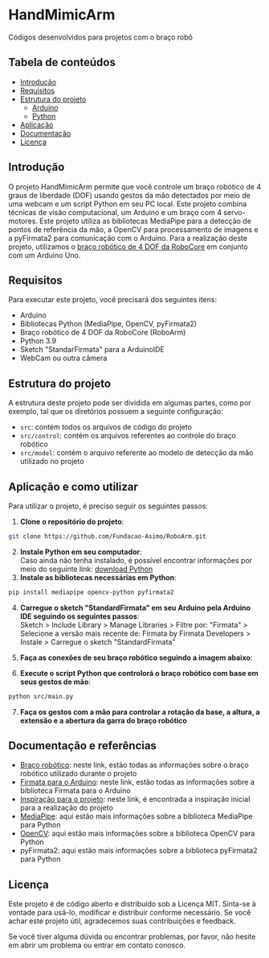 # HandMimicArm
Códigos desenvolvidos para projetos com o braço robô
<!-- ![Conexões](LINK PARA O LOGO DA ASIMO) -->

## Tabela de conteúdos
- [Introdução](#introdução)
- [Requisitos](#requisitos)
- [Estrutura do projeto](#estrutura-do-projeto)
  - [Arduino](#arduino)
  - [Python](#python)
- [Aplicação](#aplicação-e-como-utilizar)
- [Documentação](#documentação-e-referências)
- [Licença](#licença)


## Introdução
O projeto HandMimicArm permite que você controle um braço robótico de 4 graus de liberdade (DOF) usando gestos da mão detectados por meio de uma webcam e um script Python em seu PC local.
Este projeto combina técnicas de visão computacional, um Arduino e um braço com 4 servo-motores.
Este projeto utiliza as bibliotecas MediaPipe para a detecção de pontos de referência da mão, a OpenCV para processamento de imagens e a pyFirmata2 para comunicação com o Arduino.
Para a realização deste projeto, utilizamos o [braço robótico de 4 DOF da RoboCore](https://www.robocore.net/robotica-robocore/braco-robotico-roboarm) em conjunto com um Arduino Uno.


## Requisitos
Para executar este projeto, você precisará dos seguintes itens:
- Arduino
- Bibliotecas Python (MediaPipe, OpenCV, pyFirmata2)
- Braço robótico de 4 DOF da RoboCore (RoboArm)
- Python 3.9
- Sketch "StandarFirmata" para a ArduinoIDE
- WebCam ou outra câmera


## Estrutura do projeto
A estrutura deste projeto pode ser dividida em algumas partes, como por exemplo, tal que os diretórios possuem a seguinte configuração:
- `src`: contém todos os arquivos de código do projeto
- `src/control`: contém os arquivos referentes ao controle do braço robótico
- `src/model`: contém o arquivo referente ao modelo de detecção da mão utilizado no projeto


## Aplicação e como utilizar
Para utilizar o projeto, é preciso seguir os seguintes passos:
1. **Clone o repositório do projeto**:
```bash
git clone https://github.com/Fundacao-Asimo/RoboArm.git
```
2. **Instale Python em seu computador**: <br/>
Caso ainda não tenha instalado, é possível encontrar informações por meio do seguinte link: [download Python](https://www.python.org/downloads/)
3. **Instale as bibliotecas necessárias em Python**:
```bash
pip install mediapipe opencv-python pyfirmata2
```
4. **Carregue o sketch "StandardFirmata" em seu Arduino pela Arduino IDE seguindo os seguintes passos**: <br/>
Sketch > Include Library > Manage Libraries > Filtre por: "Firmata" > Selecione a versão mais recente de: Firmata by Firmata Developers > Instale > Carregue o sketch "StandardFirmata"

5. **Faça as conexões de seu braço robótico seguindo a imagem abaixo**:
<!-- ![Conexões](LINK IMAGEM DE CONEXÕES) -->

6. **Execute o script Python que controlorá o braço robótico com base em seus gestos de mão**:
```bash
python src/main.py
```
7. **Faça os gestos com a mão para controlar a rotação da base, a altura, a extensão e a abertura da garra do braço robótico**


## Documentação e referências
- [Braço robótico](https://www.robocore.net/robotica-robocore/braco-robotico-roboarm): neste link, estão todas as informações sobre o braço robótico utilizado durante o projeto
- [Firmata para o Arduino](https://github.com/firmata/arduino): neste link, estão todas as informações sobre a biblioteca Firmata para o Arduino
- [Inspiração para o projeto](https://www.youtube.com/watch?v=gdOV1OYF1Go): neste link, é encontrada a inspiração inicial para a realização do projeto
- [MediaPipe](https://developers.google.com/mediapipe): aqui estão mais informações sobre a biblioteca MediaPipe para Python
- [OpenCV](https://opencv.org/): aqui estão mais informações sobre a biblioteca OpenCV para Python
- pyFirmata2: aqui estão mais informações sobre a biblioteca pyFirmata2 para Python

## Licença

Este projeto é de código aberto e distribuído sob a Licença MIT. Sinta-se à vontade para usá-lo, modificar e distribuir conforme necessário. Se você achar este projeto útil, agradecemos suas contribuições e feedback.

Se você tiver alguma dúvida ou encontrar problemas, por favor, não hesite em abrir um problema ou entrar em contato conosco.
